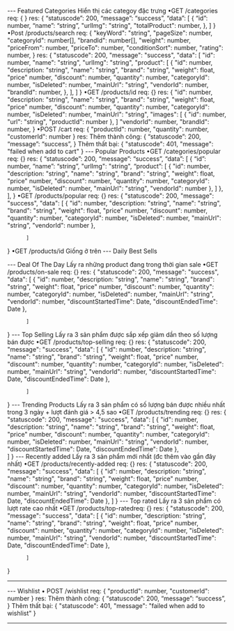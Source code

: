 --- Featured Categories
Hiển thị các categoy đặc trưng
•GET /categories
req: { }
res:
{
	“statuscode”: 200,
	“message”: “success”,
	“data”: [
            {
			        “id”: number,
			        “name”: “string”,
              "urlImg": "string",
			        "totalProduct": number,
            },
          ]
}
•Post /products/search
req: 
{ 
  "keyWord": "string",
  "pageSize": number,
  "categoryId": number[],
  "brandId": number[],
  "weight": number,
  "priceFrom": number,
  "priceTo": number,
  "conditionSort": number,
  "rating": number,
}
res:
{
  "statuscode": 200,
  "message": "success",
  "data": [
            "id": number,
            "name": "string",
            "urlImg": "string",
            "product": [
                          {
                            "id": number,
                            "description: "string",
                            "name": "string",
                            "brand": "string",
                            "weight": float,
                            "price" number,
                            "discount": number,
                            "quantity": number,
                            "categoryId": number,
                            "isDeleted": number,
                            "mainUrl": "string",
                            "vendorId": number,
                            "brandId": number,
                          },
                        ],
          ]
}
•GET /products/id
req: {}
res:  {
        "id": number,
        "description: "string",
        "name": "string",
        "brand": "string",
        "weight": float,
        "price" number,
        "discount": number,
        "quantity": number,
        "categoryId": number,
        "isDeleted": number,
        "mainUrl": "string",
        "images": [
          {
            "id": number,
            "url": "string",
            "productId": number
          },
        ]
        "vendorId": number,
        "brandId": number,
      }
•POST /cart
req: {
  "productId": number,
  "quantity": number, 
  "customerId": number
}
res:
Thêm thành công:
{
  “statuscode”: 200,
	“message”:  “success”,
}
Thêm thất bại:
{
  "statuscode": 401,
  "message": "failed when add to cart"
}
--- Popular Products
•GET /categories/popular
req: {}
res: 
{
	“statuscode”: 200,
	“message”:  “success”,
	“data”: [
            {
			        “id”: number,
			        “name”: “string”,
              "urlImg": "string",
			        “product”: [
                            {
                              "id": number,
                              "description: "string",
                              "name": "string",
                              "brand": "string",
                              "weight": float,
                              "price" number,
                              "discount": number,
                              "quantity": number,
                              "categoryId": number,
                              "isDeleted": number,
                              "mainUrl": "string",
                              "vendorId": number
                            },
                          ]
            },
          ],
}
•GET /products/popular
req: {}
res: 
{
  "statuscode": 200,
  "message": "success",
  "data": [
            {
              "id": number,
              "description: "string",
              "name": "string",
              "brand": "string",
              "weight": float,
              "price" number,
              "discount": number,
              "quantity": number,
              "categoryId": number,
              "isDeleted": number,
              "mainUrl": "string",
              "vendorId": number
            },
         
          ]
}
•GET /products/id
Giống ở trên
--- Daily Best Sells

--- Deal Of The Day
Lấy ra những product đang trong thời gian sale
•GET /products/on-sale
req: {}
res: 
{
  "statuscode": 200,
  "message": "success",
  "data": [
            {
              "id": number,
              "description: "string",
              "name": "string",
              "brand": "string",
              "weight": float,
              "price" number,
              "discount": number,
              "quantity": number,
              "categoryId": number,
              "isDeleted": number,
              "mainUrl": "string",
              "vendorId": number,
              "discountStartedTime": Date,
              "discountEndedTime": Date
            },
         
          ]
}
--- Top Selling 
Lấy ra 3 sản phẩm được sắp xếp giảm dần theo số lượng bán được 
•GET /products/top-selling
req: {}
res: 
{
  "statuscode": 200,
  "message": "success",
  "data": [
            {
              "id": number,
              "description: "string",
              "name": "string",
              "brand": "string",
              "weight": float,
              "price" number,
              "discount": number,
              "quantity": number,
              "categoryId": number,
              "isDeleted": number,
              "mainUrl": "string",
              "vendorId": number,
              "discountStartedTime": Date,
              "discountEndedTime": Date
            },
         
          ]
}
--- Trending Products
Lấy ra 3 sản phẩm có số lượng bán được nhiều nhất trong 3 ngày + lượt đánh giá > 4,5 sao
•GET /products/trending
req: {}
res: 
{
  "statuscode": 200,
  "message": "success",
  "data": [
            {
              "id": number,
              "description: "string",
              "name": "string",
              "brand": "string",
              "weight": float,
              "price" number,
              "discount": number,
              "quantity": number,
              "categoryId": number,
              "isDeleted": number,
              "mainUrl": "string",
              "vendorId": number,
              "discountStartedTime": Date,
              "discountEndedTime": Date
            },    
          ]
}
--- Recently added 
Lấy ra 3 sản phẩm mới nhất (đc thêm vào gần đây nhất)
•GET /products/recently-added
req: {}
res: 
{
  "statuscode": 200,
  "message": "success",
  "data": [
            {
              "id": number,
              "description: "string",
              "name": "string",
              "brand": "string",
              "weight": float,
              "price" number,
              "discount": number,
              "quantity": number,
              "categoryId": number,
              "isDeleted": number,
              "mainUrl": "string",
              "vendorId": number,
              "discountStartedTime": Date,
              "discountEndedTime": Date
            },
          ]
}
--- Top rated
Lấy ra 3 sản phẩm có lượt rate cao nhất
•GET /products/top-ratedreq: {}
res: 
{
  "statuscode": 200,
  "message": "success",
  "data": [
            {
              "id": number,
              "description: "string",
              "name": "string",
              "brand": "string",
              "weight": float,
              "price" number,
              "discount": number,
              "quantity": number,
              "categoryId": number,
              "isDeleted": number,
              "mainUrl": "string",
              "vendorId": number,
              "discountStartedTime": Date,
              "discountEndedTime": Date
            },
         
          ]
}
************************************************
--- Wishlist
• POST /wishlist
req: 
{
  "productId": number,
  "customerId": number
}
res:
Thêm thành công:
{
  “statuscode”: 200,
	“message”:  “success”,
}
Thêm thất bại:
{
  "statuscode": 401,
  "message": "failed when add to wishlist"
}
********************************************